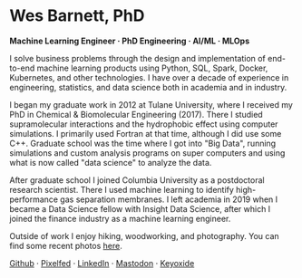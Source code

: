 # Wes Barnett, PhD

**Machine Learning Engineer · PhD Engineering · AI/ML · MLOps**

I solve business problems through the design and implementation of end-to-end machine learning products using Python, SQL, Spark, Docker, Kubernetes, and other technologies. I have over a decade of experience in engineering, statistics, and data science both in academia and in industry.

I began my graduate work in 2012 at Tulane University, where I received my PhD in Chemical & Biomolecular Engineering (2017). There I studied supramolecular interactions and the hydrophobic effect using computer simulations. I primarily used Fortran at that time, although I did use some C++. Graduate school was the time where I got into "Big Data", running simulations and custom analysis programs on super computers and using what is now called "data science" to analyze the data.

After graduate school I joined Columbia University as a postdoctoral research scientist. There I used machine learning to identify high-performance gas separation membranes. I left academia in 2019 when I became a Data Science fellow with Insight Data Science, after which I joined the finance industry as a machine learning engineer.

Outside of work I enjoy hiking, woodworking, and photography. You can find some recent photos [here](https://pixelfed.social/barnett).

[Github](https://github.com/wesbarnett) · [Pixelfed](https://pixelfed.social/barnett) · [LinkedIn](https://linkedin.com/in/wesbarnett) · <a rel="me" href="https://fosstodon.org/@barnett">Mastodon</a> · [Keyoxide](https://keyoxide.org/hkp/F7B28C61944FE30DABEEB0B01070BCC98C18BD66)
